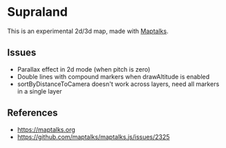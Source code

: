 # Supraland

This is an experimental 2d/3d map, made with [Maptalks](https://maptalks.org).

## Issues

* Parallax effect in 2d mode (when pitch is zero)
* Double lines with compound markers when drawAltitude is enabled
* sortByDistanceToCamera doesn't work across layers, need all markers in a single layer

## References

* https://maptalks.org
* https://github.com/maptalks/maptalks.js/issues/2325
